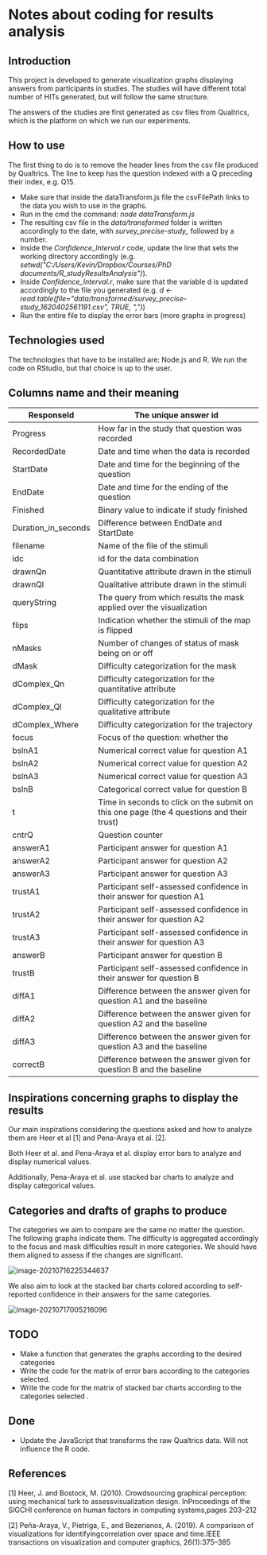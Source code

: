 # Notes about coding for results analysis



## Introduction

This project is developed to generate visualization graphs displaying answers from participants in studies. The studies will have different total number of HITs generated, but will follow the same structure. 

The answers of the studies are first generated as csv files from Qualtrics, which is the platform on which we run our experiments.



## How to use

The first thing to do is to remove the header lines from the csv file produced by Qualtrics. The line to keep has the question indexed with a Q preceding their index, e.g. Q15.

- Make sure that inside the dataTransform.js file the csvFilePath links to the data you wish to use in the graphs.
- Run in the cmd the command: *node dataTransform.js*
- The resulting csv file in the *data/transformed* folder is written accordingly to  the date, with *survey_precise-study_* followed by a number.
- Inside the *Confidence_Interval.r* code, update the line that sets the working directory accordingly (e.g. *setwd("C:/Users/Kevin/Dropbox/Courses/PhD documents/R_studyResultsAnalysis")*).
- Inside *Confidence_Interval.r*, make sure that the variable d is updated accordingly to the file you generated (e.g. *d <- read.table(file="data/transformed/survey_precise-study_1620402561191.csv", TRUE, ",")*)
- Run the entire file to display the error bars (more graphs in progress)



## Technologies used

The technologies that have to be installed are: Node.js and R. We run the code on RStudio, but that choice is up to the user.



## Columns name and their meaning

| ResponseId          | The unique answer id                                         |
| ------------------- | ------------------------------------------------------------ |
| Progress            | How far in the study that question was recorded              |
| RecordedDate        | Date and time when the data is recorded                      |
| StartDate           | Date and time for the beginning of the question              |
| EndDate             | Date and time for the ending of the question                 |
| Finished            | Binary value to indicate if study finished                   |
| Duration_in_seconds | Difference between EndDate and StartDate                     |
| filename            | Name of the file of the stimuli                              |
| idc                 | id for the data combination                                  |
| drawnQn             | Quantitative attribute drawn in the stimuli                  |
| drawnQl             | Qualitative attribute drawn in the stimuli                   |
| queryString         | The query from which results the mask applied over the visualization |
| flips               | Indication whether the stimuli of the map is flipped         |
| nMasks              | Number of changes of status of mask being on or off          |
| dMask               | Difficulty categorization for the mask                       |
| dComplex_Qn         | Difficulty categorization for the quantitative attribute     |
| dComplex_Ql         | Difficulty categorization for the qualitative attribute      |
| dComplex_Where      | Difficulty categorization for the trajectory                 |
| focus               | Focus of the question: whether the                           |
| bslnA1              | Numerical correct value for question A1                      |
| bslnA2              | Numerical correct value for question A2                      |
| bslnA3              | Numerical correct value for question A3                      |
| bslnB               | Categorical correct value for question B                     |
| t                   | Time in seconds to click on the submit on this one page (the 4 questions and their trust) |
| cntrQ               | Question counter                                             |
| answerA1            | Participant answer for question A1                           |
| answerA2            | Participant answer for question A2                           |
| answerA3            | Participant answer for question A3                           |
| trustA1             | Participant self-assessed confidence in their answer for question A1 |
| trustA2             | Participant self-assessed confidence in their answer for question A2 |
| trustA3             | Participant self-assessed confidence in their answer for question A3 |
| answerB             | Participant answer for question B                            |
| trustB              | Participant self-assessed confidence in their answer for question B |
| diffA1              | Difference between the answer given for question A1 and the baseline |
| diffA2              | Difference between the answer given for question A2 and the baseline |
| diffA3              | Difference between the answer given for question A3 and the baseline |
| correctB            | Difference between the answer given for question B and the baseline |



## Inspirations concerning graphs to display the results 

Our main inspirations considering the questions asked and how to analyze them are Heer et al [1] and Pena-Araya et al. [2].  

Both Heer et al. and Pena-Araya et al. display error bars to analyze and display numerical values.

Additionally, Pena-Araya et al. use stacked bar charts to analyze and display categorical values.



## Categories and drafts of graphs to produce

The categories we aim to compare are the same no matter the question. The following graphs indicate them. The difficulty is aggregated accordingly to the focus and mask difficulties result in more categories. We should have them aligned to assess if the changes are significant. 

![image-20210716225344637](C:\Users\Kevin\AppData\Roaming\Typora\typora-user-images\image-20210716225344637.png)



We also aim to look at the stacked bar charts colored according to self-reported confidence in their answers for the same categories.

![image-20210717005216096](C:\Users\Kevin\AppData\Roaming\Typora\typora-user-images\image-20210717005216096.png)



## TODO

- Make a function that generates the graphs according to the desired categories
- Write the code for the matrix of error bars according to the categories selected.
- Write the code for the matrix of stacked bar charts according to the categories selected .



## Done

- Update the JavaScript that transforms the raw Qualtrics data. Will not influence the R code. 



## References



[1] Heer, J. and Bostock, M. (2010). Crowdsourcing graphical perception: using mechanical turk to assessvisualization design.  InProceedings of the SIGCHI conference on human factors in computing systems,pages 203–212

[2] Peña-Araya, V., Pietriga, E., and Bezerianos, A. (2019). A comparison of visualizations for identifyingcorrelation over space and time.IEEE transactions on visualization and computer graphics, 26(1):375–385